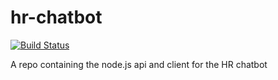 # hr-chatbot

[![Build Status](https://travis-ci.com/Capgemini-AIE/hr-chatbot.svg?token=PmqwjqRMRft8ZXmHGpG9&branch=master)](https://travis-ci.com/Capgemini-AIE/hr-chatbot)

A repo containing the node.js api and client for the HR chatbot
